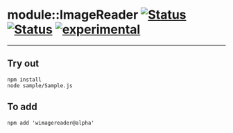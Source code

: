 
# module::ImageReader [![Status](https://circleci.com/gh/Wandalen/wImageReader.svg?style=shield)](https://img.shields.io/circleci/build/github/Wandalen/wImageReader?label=Test&logo=Test) [![Status](https://github.com/Wandalen/wImageReader/workflows/Test/badge.svg)](https://github.com/Wandalen/wImageReader/actions?query=workflow%3ATest) [![experimental](https://img.shields.io/badge/stability-experimental-orange.svg)](https://github.com/emersion/stability-badges#experimental)

___

## Try out
```
npm install
node sample/Sample.js
```

## To add
```
npm add 'wimagereader@alpha'
```

